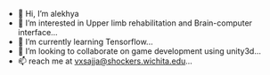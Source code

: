 - 👋 Hi, I’m alekhya
- 👀 I’m interested in Upper limb rehabilitation and Brain-computer interface...
- 🌱 I’m currently learning Tensorflow...
- 💞️ I’m looking to collaborate on game development using unity3d...
- 📫 reach me at vxsajja@shockers.wichita.edu...

<!---
alekhyasajja/alekhyasajja is a ✨ special ✨ repository because its `README.md` (this file) appears on your GitHub profile.
You can click the Preview link to take a look at your changes.
--->
